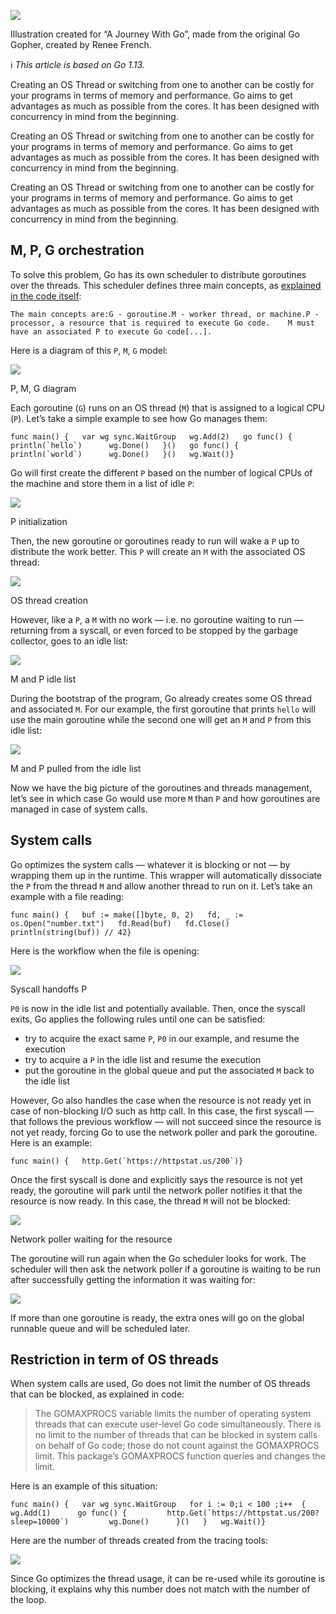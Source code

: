 ![](https://miro.medium.com/max/1050/1*17i_Xcmm9Dr8NYAzkiKnjg.png)

Illustration created for “A Journey With Go”, made from the original Go Gopher, created by Renee French.

ℹ️ _This article is based on Go 1.13._

Creating an OS Thread or switching from one to another can be costly for your programs in terms of memory and performance. Go aims to get advantages as much as possible from the cores. It has been designed with concurrency in mind from the beginning.

Creating an OS Thread or switching from one to another can be costly for your programs in terms of memory and performance. Go aims to get advantages as much as possible from the cores. It has been designed with concurrency in mind from the beginning.

Creating an OS Thread or switching from one to another can be costly for your programs in terms of memory and performance. Go aims to get advantages as much as possible from the cores. It has been designed with concurrency in mind from the beginning.

## M, P, G orchestration

To solve this problem, Go has its own scheduler to distribute goroutines over the threads. This scheduler defines three main concepts, as [explained in the code itself](https://golang.org/src/runtime/proc.go):

```
The main concepts are:G - goroutine.M - worker thread, or machine.P - processor, a resource that is required to execute Go code.    M must have an associated P to execute Go code[...].
```

Here is a diagram of this `P`, `M`, `G` model:

![](https://miro.medium.com/max/1050/1*QaG177Xaz7hHBaJSxSDjBA.png)

P, M, G diagram

Each goroutine (`G`) runs on an OS thread (`M`) that is assigned to a logical CPU (`P`). Let’s take a simple example to see how Go manages them:

```
func main() {   var wg sync.WaitGroup   wg.Add(2)   go func() {      println(`hello`)      wg.Done()   }()   go func() {      println(`world`)      wg.Done()   }()   wg.Wait()}
```

Go will first create the different `P` based on the number of logical CPUs of the machine and store them in a list of idle `P`:

![](https://miro.medium.com/max/773/1*R8hPBHK-8aultosys9D8tQ.png)

P initialization

Then, the new goroutine or goroutines ready to run will wake a `P` up to distribute the work better. This `P` will create an `M` with the associated OS thread:

![](https://miro.medium.com/max/770/1*CCguz8qrjngfk98HlTpcYA.png)

OS thread creation

However, like a `P`, a `M` with no work — i.e. no goroutine waiting to run — returning from a syscall, or even forced to be stopped by the garbage collector, goes to an idle list:

![](https://miro.medium.com/max/794/1*sGKQ_jbX_xXZK46USfy7Hg.png)

M and P idle list

During the bootstrap of the program, Go already creates some OS thread and associated `M`. For our example, the first goroutine that prints `hello` will use the main goroutine while the second one will get an `M` and `P` from this idle list:

![](https://miro.medium.com/max/786/1*loNzQWJX1-tyBcNfKDe6eA.png)

M and P pulled from the idle list

Now we have the big picture of the goroutines and threads management, let’s see in which case Go would use more `M` than `P` and how goroutines are managed in case of system calls.

## System calls

Go optimizes the system calls — whatever it is blocking or not — by wrapping them up in the runtime. This wrapper will automatically dissociate the `P` from the thread `M` and allow another thread to run on it. Let’s take an example with a file reading:

```
func main() {   buf := make([]byte, 0, 2)   fd, _ := os.Open("number.txt")   fd.Read(buf)   fd.Close()   println(string(buf)) // 42}
```

Here is the workflow when the file is opening:

![](https://miro.medium.com/max/767/1*l56efREv5Exm21lzNeKt_w.png)

Syscall handoffs P

`P0` is now in the idle list and potentially available. Then, once the syscall exits, Go applies the following rules until one can be satisfied:

-   try to acquire the exact same `P`, `P0` in our example, and resume the execution
-   try to acquire a `P` in the idle list and resume the execution
-   put the goroutine in the global queue and put the associated `M` back to the idle list

However, Go also handles the case when the resource is not ready yet in case of non-blocking I/O such as http call. In this case, the first syscall — that follows the previous workflow — will not succeed since the resource is not yet ready, forcing Go to use the network poller and park the goroutine. Here is an example:

```
func main() {   http.Get(`https://httpstat.us/200`)}
```

Once the first syscall is done and explicitly says the resource is not yet ready, the goroutine will park until the network poller notifies it that the resource is now ready. In this case, the thread `M` will not be blocked:

![](https://miro.medium.com/max/764/1*WZcmfznH-SKz7fDubQfnnA.png)

Network poller waiting for the resource

The goroutine will run again when the Go scheduler looks for work. The scheduler will then ask the network poller if a goroutine is waiting to be run after successfully getting the information it was waiting for:

![](https://miro.medium.com/max/753/1*7FUgvgRVXDyS0fEtGcI1-A.png)

If more than one goroutine is ready, the extra ones will go on the global runnable queue and will be scheduled later.

## Restriction in term of OS threads

When system calls are used, Go does not limit the number of OS threads that can be blocked, as explained in code:

> The GOMAXPROCS variable limits the number of operating system threads that can execute user-level Go code simultaneously. There is no limit to the number of threads that can be blocked in system calls on behalf of Go code; those do not count against the GOMAXPROCS limit. This package’s GOMAXPROCS function queries and changes the limit.

Here is an example of this situation:

```
func main() {   var wg sync.WaitGroup   for i := 0;i < 100 ;i++  {      wg.Add(1)      go func() {         http.Get(`https://httpstat.us/200?sleep=10000`)         wg.Done()      }()   }   wg.Wait()}
```

Here are the number of threads created from the tracing tools:

![](https://miro.medium.com/max/1050/1*lS_L521HZMgX5WO2YZDPyw.png)

Since Go optimizes the thread usage, it can be re-used while its goroutine is blocking, it explains why this number does not match with the number of the loop.